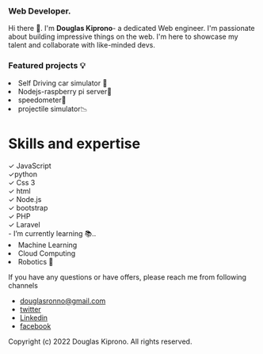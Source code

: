 
### Web Developer.
</hr>
Hi there 👋. I'm <b>Douglas Kiprono</b>- a dedicated 
Web engineer. I'm passionate about building impressive
things on the web. I'm here to showcase my talent
and collaborate with like-minded devs.
<h3> Featured projects 💡</h3>
 <li>Self Driving car simulator 🚙</li>
 <li> Nodejs-raspberry pi server📱</li>
 <li>speedometer🧭</li>
 <li> projectile simulator📉</li>
 
<h1> Skills and expertise</h1>
✓ JavaScript<br>
✓python <br>
✓ Css 3<br>
✓ html<br>
✓ Node.js <br>
✓ bootstrap <br>
✓ PHP<br>
✓ Laravel <br> 
- I’m currently learning 📚..
<li> Machine Learning  </li>
<li> Cloud Computing </li>
<li> Robotics 🦾</li>

If you have any questions or have offers, please reach me from following channels
- douglasronno@gmail.com
- [twitter](https://twitter.com/itsdaglas)
- [Linkedin](https://linkedin.com/in/douglas-kiprono-ke)
- [facebook](https://www.facebook.com/douglas.ronno)

Copyright (c) 2022 Douglas Kiprono. All rights reserved.

